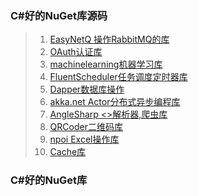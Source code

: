 ### C#好的NuGet库源码
> 1. [EasyNetQ 操作RabbitMQ的库](https://github.com/EasyNetQ/EasyNetQ)
> 2. [OAuth认证库](https://github.com/aspnet-contrib/AspNet.Security.OAuth.Providers)
> 3. [machinelearning机器学习库](https://github.com/dotnet/machinelearning)
> 4. [FluentScheduler任务调度定时器库](https://github.com/fluentscheduler/FluentScheduler)
> 5. [Dapper数据库操作](https://github.com/StackExchange/Dapper)
> 1. [akka.net Actor分布式异步编程库](https://github.com/akkadotnet/akka.net)
> 1. [AngleSharp <>解析器,爬虫库](https://github.com/AngleSharp/AngleSharp)
> 1. [QRCoder二维码库](https://github.com/codebude/QRCoder/)
> 1. [npoi Excel操作库](https://github.com/tonyqus/npoi)
> 1. [Cache库](https://github.com/MichaCo/CacheManager)

### C#好的NuGet库
